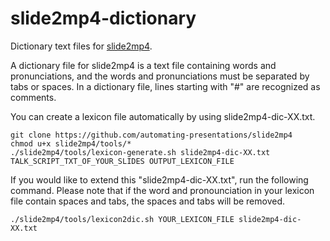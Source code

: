 # slide2mp4-dictionary
Dictionary text files for [slide2mp4](https://github.com/automating-presentations/slide2mp4).  

A dictionary file for slide2mp4 is a text file containing words and pronunciations, and the words and pronunciations must be separated by tabs or spaces. In a dictionary file, lines starting with "#" are recognized as comments.  

You can create a lexicon file automatically by using slide2mp4-dic-XX.txt.

```
git clone https://github.com/automating-presentations/slide2mp4
chmod u+x slide2mp4/tools/*
./slide2mp4/tools/lexicon-generate.sh slide2mp4-dic-XX.txt TALK_SCRIPT_TXT_OF_YOUR_SLIDES OUTPUT_LEXICON_FILE
```

If you would like to extend this "slide2mp4-dic-XX.txt", run the following command. Please note that if the word and pronounciation in your lexicon file contain spaces and tabs, the spaces and tabs will be removed.

```
./slide2mp4/tools/lexicon2dic.sh YOUR_LEXICON_FILE slide2mp4-dic-XX.txt
```
